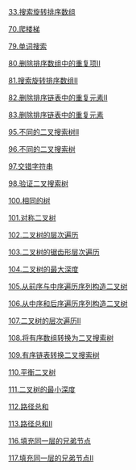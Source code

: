 

[33.搜索旋转排序数组](https://github.com/zh921/Codes/blob/master/LeetCode/LeetCode-Algorithm/LeetCode_33_搜索旋转排序数组.cpp)


[70.爬楼梯](https://github.com/zh921/Codes/blob/master/LeetCode/LeetCode-Algorithm/LeetCode_70_爬楼梯.cpp)


[79.单词搜索](https://github.com/zh921/Codes/blob/master/LeetCode/LeetCode-Algorithm/LeetCode_79_单词搜索.cpp)

[80.删除排序数组中的重复项II](https://github.com/zh921/Codes/blob/master/LeetCode/LeetCode-Algorithm/LeetCode_80_删除排序数组中的重复项II.cpp)

[81.搜索旋转排序数组II](https://github.com/zh921/Codes/blob/master/LeetCode/LeetCode-Algorithm/LeetCode_81_搜索旋转排序数组II.cpp)

[82.删除排序链表中的重复元素II](https://github.com/zh921/Codes/blob/master/LeetCode/LeetCode-Algorithm/LeetCode_82_删除排序链表中的重复元素II.cpp)

[83.删除排序链表中的重复元素](https://github.com/zh921/Codes/blob/master/LeetCode/LeetCode-Algorithm/LeetCode_83_删除排序链表中的重复元素.cpp)


[95.不同的二叉搜索树II](https://github.com/zh921/Codes/blob/master/LeetCode/LeetCode-Algorithm/LeetCode_95_不同的二叉搜索树II.cpp)

[96.不同的二叉搜索树](https://github.com/zh921/Codes/blob/master/LeetCode/LeetCode-Algorithm/LeetCode_96_不同的二叉搜索树.cpp)


[97.交错字符串](https://github.com/zh921/Codes/blob/master/LeetCode/LeetCode-Algorithm/LeetCode_97_交错字符串.cpp)

[98.验证二叉搜索树](https://github.com/zh921/Codes/blob/master/LeetCode/LeetCode-Algorithm/LeetCode_98_验证二叉搜索树.cpp)

[100.相同的树](https://github.com/zh921/Codes/blob/master/LeetCode/LeetCode-Algorithm/LeetCode_100_相同的树.cpp)

[101.对称二叉树](https://github.com/zh921/Codes/blob/master/LeetCode/LeetCode-Algorithm/LeetCode_101_对称二叉树.cpp)

[102.二叉树的层次遍历](https://github.com/zh921/Codes/blob/master/LeetCode/LeetCode-Algorithm/LeetCode_102_二叉树的层次遍历.cpp)

[103.二叉树的锯齿形层次遍历](https://github.com/zh921/Codes/blob/master/LeetCode/LeetCode-Algorithm/LeetCode_103_二叉树的锯齿形层次遍历.cpp)

[104.二叉树的最大深度](https://github.com/zh921/Codes/blob/master/LeetCode/LeetCode-Algorithm/LeetCode_104_二叉树的最大深度.cpp)

[105.从前序与中序遍历序列构造二叉树](https://github.com/zh921/Codes/blob/master/LeetCode/LeetCode-Algorithm/LeetCode_105_从前序与中序遍历序列构造二叉树.cpp)

[106.从中序和后序遍历序列构造二叉树](https://github.com/zh921/Codes/blob/master/LeetCode/LeetCode-Algorithm/LeetCode_106_从中序和后序遍历序列构造二叉树.cpp)

[107.二叉树的层次遍历II](https://github.com/zh921/Codes/blob/master/LeetCode/LeetCode-Algorithm/LeetCode_107_二叉树的层次遍历II.cpp)

[108.将有序数组转换为二叉搜索树](https://github.com/zh921/Codes/blob/master/LeetCode/LeetCode-Algorithm/LeetCode_108_将有序数组转换为二叉搜索树.cpp)

[109.有序链表转换二叉搜索树](https://github.com/zh921/Codes/blob/master/LeetCode/LeetCode-Algorithm/LeetCode_109_有序链表转换二叉搜索树.cpp)

[110.平衡二叉树](https://github.com/zh921/Codes/blob/master/LeetCode/LeetCode-Algorithm/LeetCode_110_平衡二叉树.cpp)

[111.二叉树的最小深度](https://github.com/zh921/Codes/blob/master/LeetCode/LeetCode-Algorithm/LeetCode_111_二叉树的最小深度.cpp)

[112.路径总和](https://github.com/zh921/Codes/blob/master/LeetCode/LeetCode-Algorithm/LeetCode_112_路径总和.cpp)

[113.路径总和II](https://github.com/zh921/Codes/blob/master/LeetCode/LeetCode-Algorithm/LeetCode_113_路径总和II.cpp)

[116.填充同一层的兄弟节点](https://github.com/zh921/Codes/blob/master/LeetCode/LeetCode-Algorithm/LeetCode_116_填充同一层的兄弟节点.cpp)

[117.填充同一层的兄弟节点II](https://github.com/zh921/Codes/blob/master/LeetCode/LeetCode-Algorithm/LeetCode_117_填充同一层的兄弟节点II.cpp)



[]()

[]()

[]()






